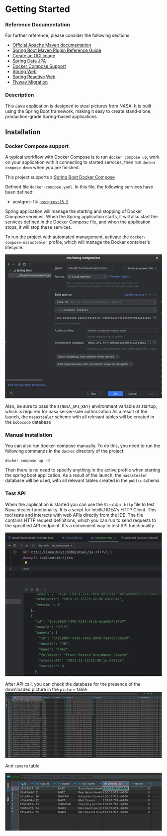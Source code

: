 # Getting Started

### Reference Documentation

For further reference, please consider the following sections:

* [Official Apache Maven documentation](https://maven.apache.org/guides/index.html)
* [Spring Boot Maven Plugin Reference Guide](https://docs.spring.io/spring-boot/docs/3.2.0/maven-plugin/reference/html/)
* [Create an OCI image](https://docs.spring.io/spring-boot/docs/3.2.0/maven-plugin/reference/html/#build-image)
* [Spring Data JPA](https://docs.spring.io/spring-boot/docs/3.2.0/reference/htmlsingle/index.html#data.sql.jpa-and-spring-data)
* [Docker Compose Support](https://docs.spring.io/spring-boot/docs/3.2.0/reference/htmlsingle/index.html#features.docker-compose)
* [Spring Web](https://docs.spring.io/spring-boot/docs/3.2.0/reference/htmlsingle/index.html#web)
* [Spring Reactive Web](https://docs.spring.io/spring-boot/docs/3.2.0/reference/htmlsingle/index.html#web.reactive)
* [Flyway Migration](https://docs.spring.io/spring-boot/docs/3.2.0/reference/htmlsingle/index.html#howto.data-initialization.migration-tool.flyway)

### Description
This Java application is designed to steal pictures from NASA. It is built using the Spring Boot framework, making it easy to create stand-alone, production-grade Spring-based applications.

## Installation
### Docker Compose support
A  typical workflow with Docker Compose is to run `docker compose up`, work on your application with it connecting to 
started services, then run `docker compose down` when you are finished.

This project supports a [Spring Boot Docker Compose](https://docs.spring.io/spring-boot/docs/current/reference/htmlsingle/#features.docker-compose)

Defined file `docker-compose.yaml`.
In this file, the following services have been defined:

* postgres-15: [`postgres:15.5`](https://hub.docker.com/_/postgres)

Spring application will manage the starting and stopping of Docker Compose services. When the Spring application starts, it will also start the services defined in the Docker Compose file, and when the application stops, it will stop these services.

To run the project with automated management, activate the `docker-compose-nasastealer` profile, which will manage the Docker container's lifecycle.

![active_profile_example.png](img/active_profile_example.png)

Also, be sure to pass the `${NASA_API_KEY}` environment variable at startup, which is required for nasa server-side authorization
As a result of the launch, the `nasastealer` scheme with all relevant tables will be created in the `bobocode` database

### Manual installation
You can also run docker-compose manually. To do this, you need to run the following commands in the `docker` directory of the project:
```shell 
docker compose up -d
```
Then there is no need to specify anything in the active profile when starting the spring boot application.
As a result of the launch, the `nasastealer` database will be used, with all relevant tables created in the `public` schema

### Test API
When the application is started you can use the `StealApi.http` file to test Nasa stealer functionality. 
It is a script for IntelliJ IDEA's HTTP Client. This tool tests and interacts with web APIs directly from the IDE. 
The file contains HTTP request definitions, which you can run to send requests to the specified API endpoint. 
It's a convenient way to test API functionality

![intellij_http_client.png](img/intellij_http_client.png)


After API call, you can check the database for the presence of the downloaded picture in the `picture` table
![photo_table.png](img/photo_table.png)

And `camera` table <p>
![camera_table.png](img/camera_table.png)